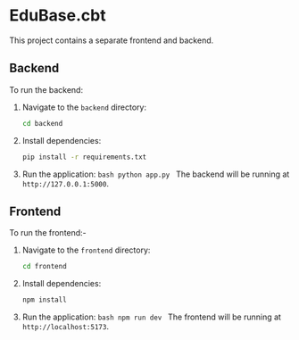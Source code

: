 # EduBase.cbt

This project contains a separate frontend and backend.

## Backend

To run the backend:

1.  Navigate to the `backend` directory:
    ```bash
    cd backend
    ```
2.  Install dependencies:
    ```bash
    pip install -r requirements.txt
    ```
3.  Run the application:
    `bash
    python app.py
    `
    The backend will be running at `http://127.0.0.1:5000`.

## Frontend

To run the frontend:-

1.  Navigate to the `frontend` directory:
    ```bash
    cd frontend
    ```
2.  Install dependencies:
    ```bash
    npm install
    ```
3.  Run the application:
    `bash
    npm run dev
    `
    The frontend will be running at `http://localhost:5173`.
